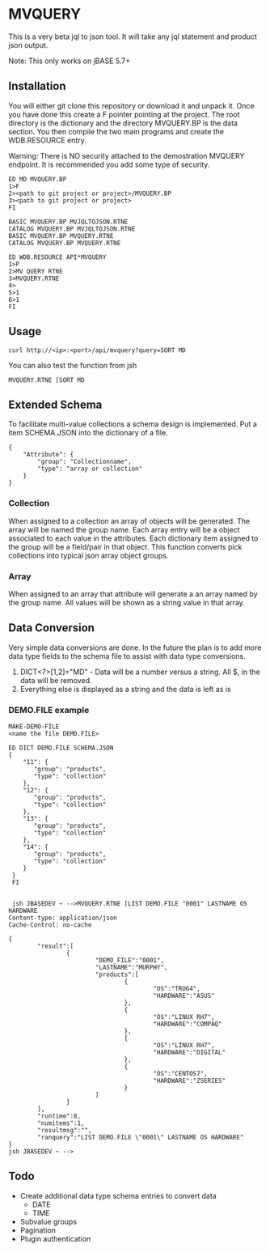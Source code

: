 # MVQUERY

This is a very beta jql to json tool.  It will take any jql statement and product json output.

Note: This only works on jBASE 5.7+


## Installation

You will either git clone this repository or download it and unpack it.  Once you have done this create
a F pointer pointing at the project.  The root directory is the dictionary and the directory MVQUERY.BP
is the data section.  You then compile the two main programs and create the WDB.RESOURCE entry.

Warning:  There is NO security attached to the demostration MVQUERY endpoint.  It is recommended you 
add some type of security.  

```
ED MD MVQUERY.BP
1>F
2><path to git project or project>/MVQUERY.BP
3><path to git project or project>
FI

BASIC MVQUERY.BP MVJQLTOJSON.RTNE
CATALOG MVQUERY.BP MVJQLTOJSON.RTNE
BASIC MVQUERY.BP MVQUERY.RTNE
CATALOG MVQUERY.BP MVQUERY.RTNE

ED WDB.RESOURCE API*MVQUERY
1>P
2>MV QUERY RTNE
3>MVQUERY.RTNE
4>
5>1
6>1
FI
```

## Usage

```
curl http://<ip>:<port>/api/mvquery?query=SORT MD
```

You can also test the function from jsh

```
MVQUERY.RTNE [SORT MD
```


## Extended Schema

To facilitate multi-value collections a schema design is implemented.  Put a item SCHEMA.JSON
into the dictionary of a file.

```
{
    "Attribute": {
        "group": "Collectionname",
        "type": "array or collection"
    }
}
```

### Collection

When assigned to a collection an array of objects will be generated. The array will be named the group name.
Each array entry will be a object associated to each value in the attributes.  Each dictionary item assigned
to the group will be a field/pair in that object.  This function converts pick collections into typical
json array object groups.

### Array

When assigned to an array that attribute will generate a an array named by the group name.  All values
will be shown as a string value in that array.

## Data Conversion

Very simple data conversions are done.  In the future the plan is to add more data type fields to the schema file
to assist with data type conversions.

1. DICT<7>[1,2]="MD" - Data will be a number versus a string.  All $, in the data will be removed.
2. Everything else is displayed as a string and the data is left as is

### DEMO.FILE example

```
MAKE-DEMO-FILE
<name the file DEMO.FILE>

ED DICT DEMO.FILE SCHEMA.JSON
{
    "11": {
       "group": "products",
       "type": "collection"
    },
    "12": {
       "group": "products",
       "type": "collection"
    },
    "13": {
       "group": "products",
       "type": "collection"
    },
    "14": {
       "group": "products",
       "type": "collection"
    }
 }
 FI
 
 
 jsh JBASEDEV ~ -->MVQUERY.RTNE [LIST DEMO.FILE "0001" LASTNAME OS HARDWARE
Content-type: application/json
Cache-Control: no-cache

{
        "result":[
                {
                        "DEMO_FILE":"0001",
                        "LASTNAME":"MURPHY",
                        "products":[
                                {
                                        "OS":"TRU64",
                                        "HARDWARE":"ASUS"
                                },
                                {
                                        "OS":"LINUX RH7",
                                        "HARDWARE":"COMPAQ"
                                },
                                {
                                        "OS":"LINUX RH7",
                                        "HARDWARE":"DIGITAL"
                                },
                                {
                                        "OS":"CENTOS7",
                                        "HARDWARE":"ZSERIES"
                                }
                        ]
                }
        ],
        "runtime":8,
        "numitems":1,
        "resultmsg":"",
        "ranquery":"LIST DEMO.FILE \"0001\" LASTNAME OS HARDWARE"
}
jsh JBASEDEV ~ -->
```


## Todo

* Create additional data type schema entries to convert data
  * DATE
  * TIME
* Subvalue groups
* Pagination
* Plugin authentication
